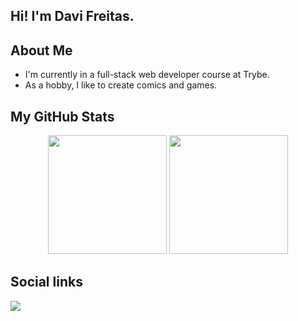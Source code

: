 ## Hi! I'm Davi Freitas. 

## About Me
* I'm currently in a full-stack web developer course at Trybe.
* As a hobby, I like to create comics and games.
<!---
## My Portfolio
* You can access [my portfolio with this link](https://datavinny.github.io/).
-->
## My GitHub Stats
<div align="center">
  <img height="190em" src="https://github-readme-stats.vercel.app/api?username=datavinny&show_icons=true&theme=dark&include_all_commits=true&count_private=true"/>
  <img height="190em" src="https://github-readme-stats.vercel.app/api/top-langs/?username=datavinny&layout=compact&langs_count=7&theme=dark"/>
</div>

<!---
## Technologies I've Worked With
  <div style="display: inline_block"></div> 
  <h3>Languages 💻</h3>
  <div>
    <img align="center" alt="JS" height="30" width="40" src="https://raw.githubusercontent.com/devicons/devicon/master/icons/javascript/javascript-plain.svg">
    <img align="center" alt="HTML" height="30" width="40" src="https://raw.githubusercontent.com/devicons/devicon/master/icons/html5/html5-original.svg">
    <img align="center" alt="CSS" height="30" width="40" src="https://raw.githubusercontent.com/devicons/devicon/master/icons/css3/css3-original.svg">
    <img align="center" alt="Python" height="30" width="40" src="https://raw.githubusercontent.com/devicons/devicon/master/icons/python/python-original.svg">
  </div> 
  <h3>Libraries 📚</h3>
  <div>
    <img align="center" alt="React" height="30" width="40" src="https://raw.githubusercontent.com/devicons/devicon/master/icons/react/react-original.svg"> 
    <img align="center" alt="Redux" height="30" width="40" src="https://raw.githubusercontent.com/devicons/devicon/master/icons/redux/redux-original.svg"> 
    <img align="center" alt="Jest" height="30" width="40" src="https://raw.githubusercontent.com/devicons/devicon/master/icons/jest/jest-plain.svg">
    <img align="center" alt="TL" height="30" width="40" src="https://camo.githubusercontent.com/87ff770415dc2db9c126e610bdd50975213ef22d7b742b600307ad9645d82196/68747470733a2f2f63646e2e737667706f726e2e636f6d2f6c6f676f732f74657374696e672d6c6962726172792e737667">
    <img align="center" alt="Bulma" height="30" width="40" src="https://raw.githubusercontent.com/devicons/devicon/master/icons/bulma/bulma-plain.svg"> 
  </div> 
  <h3>Tools 🔧</h3>
  <div>
    <img align="center" alt="Linux" height="30" width="40" src="https://raw.githubusercontent.com/devicons/devicon/master/icons/linux/linux-original.svg"> 
    <img align="center" alt="Github" height="30" width="40" src="https://raw.githubusercontent.com/devicons/devicon/master/icons/github/github-original.svg"> 
    <img align="center" alt="VScode" height="30" width="40" src="https://raw.githubusercontent.com/devicons/devicon/master/icons/vscode/vscode-plain.svg"> 
    <img align="center" alt="Slack" height="30" width="40" src="https://raw.githubusercontent.com/devicons/devicon/master/icons/slack/slack-original.svg"> 
  </div> 
-->

## Social links
<div style="display: inline_block"> 
  <a href="https://www.linkedin.com/in/datavinny" target="_blank"><img src="https://img.shields.io/badge/-LinkedIn-%230077B5?style=for-the-badge&logo=linkedin&logoColor=white" target="_blank"></a> 
</div>

